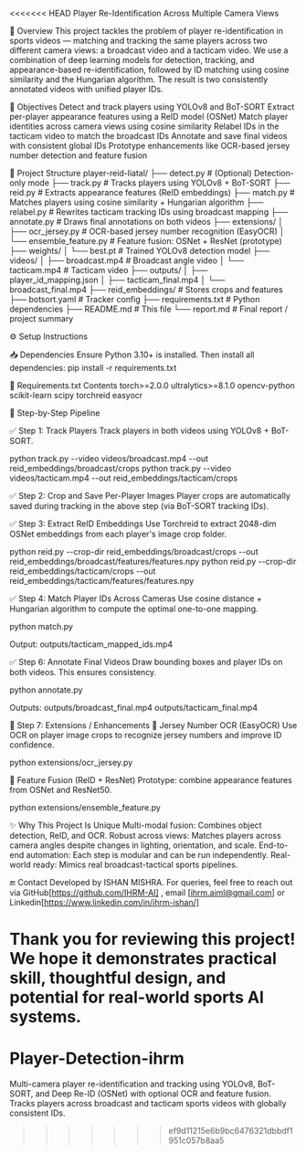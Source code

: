 <<<<<<< HEAD
Player Re-Identification Across Multiple Camera Views

📌 Overview
This project tackles the problem of player re-identification in sports videos — matching and tracking the same players across two different camera views: a broadcast video and a tacticam video. We use a combination of deep learning models for detection, tracking, and appearance-based re-identification, followed by ID matching using cosine similarity and the Hungarian algorithm. The result is two consistently annotated videos with unified player IDs.

🎯 Objectives
Detect and track players using YOLOv8 and BoT-SORT
Extract per-player appearance features using a ReID model (OSNet)
Match player identities across camera views using cosine similarity
Relabel IDs in the tacticam video to match the broadcast IDs
Annotate and save final videos with consistent global IDs
Prototype enhancements like OCR-based jersey number detection and feature fusion

🧱 Project Structure
player-reid-liatal/
├── detect.py                 # (Optional) Detection-only mode
├── track.py                  # Tracks players using YOLOv8 + BoT-SORT
├── reid.py                   # Extracts appearance features (ReID embeddings)
├── match.py                  # Matches players using cosine similarity + Hungarian algorithm
├── relabel.py                # Rewrites tacticam tracking IDs using broadcast mapping
├── annotate.py               # Draws final annotations on both videos
├── extensions/
│   ├── ocr_jersey.py         # OCR-based jersey number recognition (EasyOCR)
│   └── ensemble_feature.py   # Feature fusion: OSNet + ResNet (prototype)
├── weights/
│   └── best.pt               # Trained YOLOv8 detection model
├── videos/
│   ├── broadcast.mp4         # Broadcast angle video
│   └── tacticam.mp4          # Tacticam video
├── outputs/
│   ├── player_id_mapping.json
│   ├── tacticam_final.mp4
│   └── broadcast_final.mp4
├── reid_embeddings/          # Stores crops and features
├── botsort.yaml              # Tracker config
├── requirements.txt          # Python dependencies
├── README.md                 # This file
└── report.md                 # Final report / project summary

⚙️ Setup Instructions

📥 Dependencies
Ensure Python 3.10+ is installed. Then install all dependencies:
pip install -r requirements.txt

🧪 Requirements.txt Contents
torch>=2.0.0
ultralytics>=8.1.0
opencv-python
scikit-learn
scipy
torchreid
easyocr

🚀 Step-by-Step Pipeline

✅ Step 1: Track Players
Track players in both videos using YOLOv8 + BoT-SORT.

python track.py --video videos/broadcast.mp4 --out reid_embeddings/broadcast/crops
python track.py --video videos/tacticam.mp4 --out reid_embeddings/tacticam/crops

✅ Step 2: Crop and Save Per-Player Images
Player crops are automatically saved during tracking in the above step (via BoT-SORT tracking IDs).

✅ Step 3: Extract ReID Embeddings
Use Torchreid to extract 2048-dim OSNet embeddings from each player's image crop folder.

python reid.py --crop-dir reid_embeddings/broadcast/crops --out reid_embeddings/broadcast/features/features.npy
python reid.py --crop-dir reid_embeddings/tacticam/crops --out reid_embeddings/tacticam/features/features.npy

✅ Step 4: Match Player IDs Across Cameras
Use cosine distance + Hungarian algorithm to compute the optimal one-to-one mapping.

python match.py

Output: outputs/tacticam_mapped_ids.mp4

✅ Step 6: Annotate Final Videos
Draw bounding boxes and player IDs on both videos. This ensures consistency.

python annotate.py

Outputs:
outputs/broadcast_final.mp4
outputs/tacticam_final.mp4

🧠 Step 7: Extensions / Enhancements
🔢 Jersey Number OCR (EasyOCR)
Use OCR on player image crops to recognize jersey numbers and improve ID confidence.

python extensions/ocr_jersey.py

🧬 Feature Fusion (ReID + ResNet)
Prototype: combine appearance features from OSNet and ResNet50.

python extensions/ensemble_feature.py

✨ Why This Project Is Unique
Multi-modal fusion: Combines object detection, ReID, and OCR.
Robust across views: Matches players across camera angles despite changes in lighting, orientation, and scale.
End-to-end automation: Each step is modular and can be run independently.
Real-world ready: Mimics real broadcast-tactical sports pipelines.

🔚 Contact
Developed by ISHAN MISHRA. For queries, feel free to reach out via GitHub[https://github.com/IHRM-AI] , email [ihrm.aiml@gmail.com] or Linkedin[https://www.linkedin.com/in/ihrm-ishan/]

Thank you for reviewing this project! We hope it demonstrates practical skill, thoughtful design, and potential for real-world sports AI systems.
=======
# Player-Detection-ihrm
Multi-camera player re-identification and tracking using YOLOv8, BoT-SORT, and Deep Re-ID (OSNet) with optional OCR and feature fusion. Tracks players across broadcast and tacticam sports videos with globally consistent IDs.
>>>>>>> ef9d11215e6b9bc6476321dbbdf1951c057b8aa5
